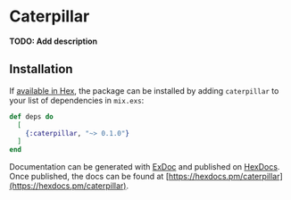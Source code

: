 # Caterpillar

**TODO: Add description**

## Installation

If [available in Hex](https://hex.pm/docs/publish), the package can be installed
by adding `caterpillar` to your list of dependencies in `mix.exs`:

```elixir
def deps do
  [
    {:caterpillar, "~> 0.1.0"}
  ]
end
```

Documentation can be generated with [ExDoc](https://github.com/elixir-lang/ex_doc)
and published on [HexDocs](https://hexdocs.pm). Once published, the docs can
be found at [https://hexdocs.pm/caterpillar](https://hexdocs.pm/caterpillar).

